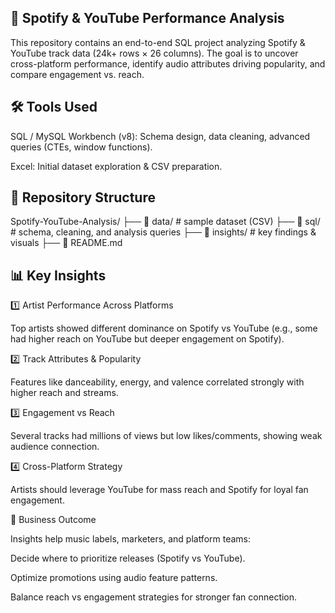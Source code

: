 ## 🎵 Spotify & YouTube Performance Analysis

This repository contains an end-to-end SQL project analyzing Spotify & YouTube track data (24k+ rows × 26 columns). The goal is to uncover cross-platform performance, identify audio attributes driving popularity, and compare engagement vs. reach.

## 🛠️ Tools Used

SQL / MySQL Workbench (v8): Schema design, data cleaning, advanced queries (CTEs, window functions).

Excel: Initial dataset exploration & CSV preparation.

## 📁 Repository Structure
Spotify-YouTube-Analysis/
├── 📂 data/                 # sample dataset (CSV)
├── 📂 sql/                  # schema, cleaning, and analysis queries
├── 📂 insights/             # key findings & visuals
├── 📄 README.md

## 📊 Key Insights

1️⃣ Artist Performance Across Platforms

Top artists showed different dominance on Spotify vs YouTube (e.g., some had higher reach on YouTube but deeper engagement on Spotify).

2️⃣ Track Attributes & Popularity

Features like danceability, energy, and valence correlated strongly with higher reach and streams.

3️⃣ Engagement vs Reach

Several tracks had millions of views but low likes/comments, showing weak audience connection.

4️⃣ Cross-Platform Strategy

Artists should leverage YouTube for mass reach and Spotify for loyal fan engagement.

🎯 Business Outcome

Insights help music labels, marketers, and platform teams:

Decide where to prioritize releases (Spotify vs YouTube).

Optimize promotions using audio feature patterns.

Balance reach vs engagement strategies for stronger fan connection.

